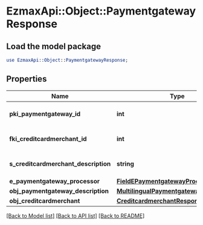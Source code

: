 # EzmaxApi::Object::PaymentgatewayResponse

## Load the model package
```perl
use EzmaxApi::Object::PaymentgatewayResponse;
```

## Properties
Name | Type | Description | Notes
------------ | ------------- | ------------- | -------------
**pki_paymentgateway_id** | **int** | The unique ID of the Paymentgateway | 
**fki_creditcardmerchant_id** | **int** | The unique ID of the Creditcardmerchant | [optional] 
**s_creditcardmerchant_description** | **string** | The description of the Creditcardmerchant | [optional] 
**e_paymentgateway_processor** | [**FieldEPaymentgatewayProcessor**](FieldEPaymentgatewayProcessor.md) |  | 
**obj_paymentgateway_description** | [**MultilingualPaymentgatewayDescription**](MultilingualPaymentgatewayDescription.md) |  | 
**obj_creditcardmerchant** | [**CreditcardmerchantResponseCompound**](CreditcardmerchantResponseCompound.md) |  | [optional] 

[[Back to Model list]](../README.md#documentation-for-models) [[Back to API list]](../README.md#documentation-for-api-endpoints) [[Back to README]](../README.md)


